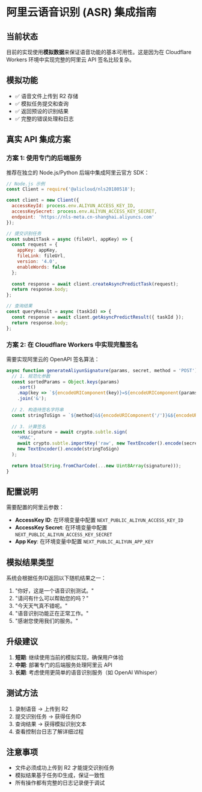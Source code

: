 # 阿里云语音识别 (ASR) 集成指南

## 当前状态

目前的实现使用**模拟数据**来保证语音功能的基本可用性。这是因为在 Cloudflare Workers 环境中实现完整的阿里云 API 签名比较复杂。

## 模拟功能

- ✅ 语音文件上传到 R2 存储
- ✅ 模拟任务提交和查询
- ✅ 返回预设的识别结果
- ✅ 完整的错误处理和日志

## 真实 API 集成方案

### 方案 1: 使用专门的后端服务

推荐在独立的 Node.js/Python 后端中集成阿里云官方 SDK：

```javascript
// Node.js 示例
const Client = require('@alicloud/nls20180518');

const client = new Client({
  accessKeyId: process.env.ALIYUN_ACCESS_KEY_ID,
  accessKeySecret: process.env.ALIYUN_ACCESS_KEY_SECRET,
  endpoint: 'https://nls-meta.cn-shanghai.aliyuncs.com'
});

// 提交识别任务
const submitTask = async (fileUrl, appKey) => {
  const request = {
    appKey: appKey,
    fileLink: fileUrl,
    version: '4.0',
    enableWords: false
  };
  
  const response = await client.createAsyncPredictTask(request);
  return response.body;
};

// 查询结果
const queryResult = async (taskId) => {
  const response = await client.getAsyncPredictResult({ taskId });
  return response.body;
};
```

### 方案 2: 在 Cloudflare Workers 中实现完整签名

需要实现阿里云的 OpenAPI 签名算法：

```javascript
async function generateAliyunSignature(params, secret, method = 'POST') {
  // 1. 规范化参数
  const sortedParams = Object.keys(params)
    .sort()
    .map(key => `${encodeURIComponent(key)}=${encodeURIComponent(params[key])}`)
    .join('&');
  
  // 2. 构造待签名字符串
  const stringToSign = `${method}&${encodeURIComponent('/')}&${encodeURIComponent(sortedParams)}`;
  
  // 3. 计算签名
  const signature = await crypto.subtle.sign(
    'HMAC',
    await crypto.subtle.importKey('raw', new TextEncoder().encode(secret + '&'), { name: 'HMAC', hash: 'SHA-1' }, false, ['sign']),
    new TextEncoder().encode(stringToSign)
  );
  
  return btoa(String.fromCharCode(...new Uint8Array(signature)));
}
```

## 配置说明

需要配置的阿里云参数：

- **AccessKey ID**: 在环境变量中配置 `NEXT_PUBLIC_ALIYUN_ACCESS_KEY_ID`
- **AccessKey Secret**: 在环境变量中配置 `NEXT_PUBLIC_ALIYUN_ACCESS_KEY_SECRET`
- **App Key**: 在环境变量中配置 `NEXT_PUBLIC_ALIYUN_APP_KEY`

## 模拟结果类型

系统会根据任务ID返回以下随机结果之一：

1. "你好，这是一个语音识别测试。"
2. "请问有什么可以帮助您的吗？"
3. "今天天气真不错呢。"
4. "语音识别功能正在正常工作。"
5. "感谢您使用我们的服务。"

## 升级建议

1. **短期**: 继续使用当前的模拟实现，确保用户体验
2. **中期**: 部署专门的后端服务处理阿里云 API
3. **长期**: 考虑使用更简单的语音识别服务（如 OpenAI Whisper）

## 测试方法

1. 录制语音 → 上传到 R2
2. 提交识别任务 → 获得任务ID
3. 查询结果 → 获得模拟识别文本
4. 查看控制台日志了解详细过程

## 注意事项

- 文件必须成功上传到 R2 才能提交识别任务
- 模拟结果基于任务ID生成，保证一致性
- 所有操作都有完整的日志记录便于调试 